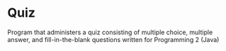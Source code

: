 # Quiz
Program that administers a quiz consisting of multiple choice, multiple answer, and fill-in-the-blank questions written for Programming 2 (Java)
